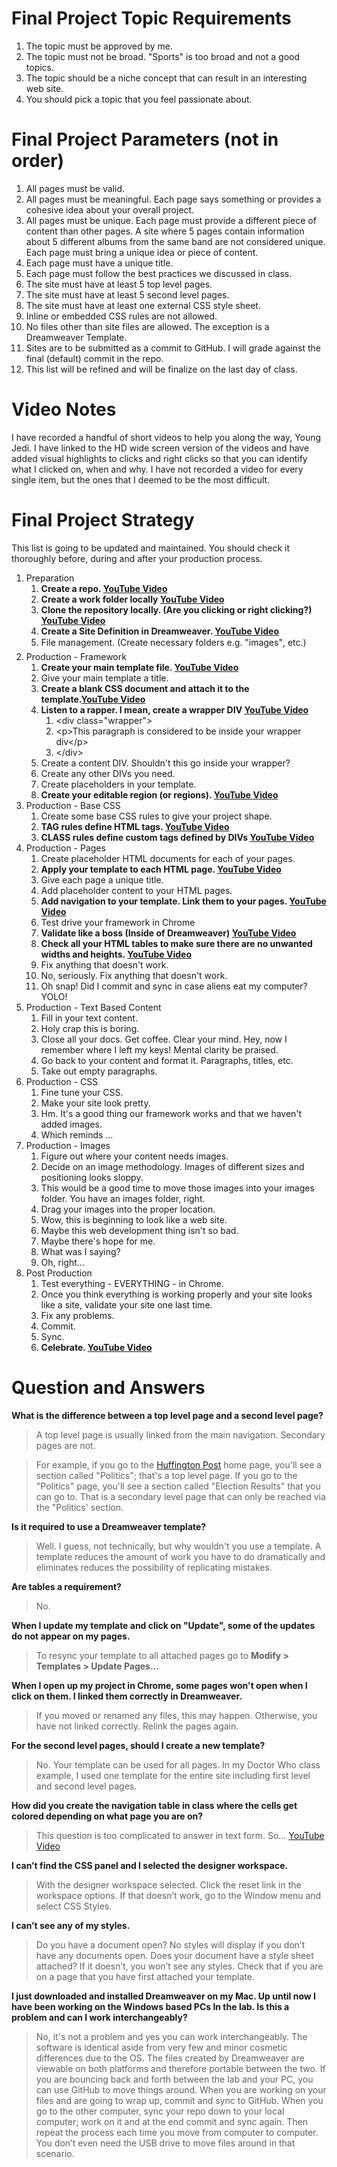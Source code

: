 # Final Project Topic Requirements

1. The topic must be approved by me.
2. The topic must not be broad. "Sports" is too broad and not a good topics.
3. The topic should be a niche concept that can result in an interesting web site.
4. You should pick a topic that you feel passionate about.

# Final Project Parameters (not in order)

1. All pages must be valid.
1. All pages must be meaningful. Each page says something or provides a cohesive idea about your overall project.
1. All pages must be unique. Each page must provide a different piece of content than other pages. A site where 5 pages contain information about 5 different albums from the same band are not considered unique. Each page must bring a unique idea or piece of content.
1. Each page must have a unique title.
1. Each page must follow the best practices we discussed in class.
1. The site must have at least 5 top level pages.
1. The site must have at least 5 second level pages.
1. The site must have at least one external CSS style sheet.
1. Inline or embedded CSS rules are not allowed.
1. No files other than site files are allowed. The exception is a Dreamweaver Template.
1. Sites are to be submitted as a commit to GitHub. I will grade against the final (default) commit in the repo.
1. This list will be refined and will be finalize on the last day of class.

# Video Notes
I have recorded a handful of short videos to help you along the way, Young Jedi. I have linked to the HD wide screen version of the videos and have added visual highlights to clicks and right clicks so that you can identify what I clicked on, when and why. I have not recorded a video for every single item, but the ones that I deemed to be the most difficult.

# Final Project Strategy

This list is going to be updated and maintained. You should check it thoroughly before, during and after your production process.

1.  Preparation 
    1.  **Create a repo. [YouTube Video](http://www.youtube.com/watch?v=0kp6nc__XvM&hd=1&wide)**
    2.  **Create a work folder locally [YouTube Video](http://www.youtube.com/watch?v=XEbzfhJ9u_0&hd=1&wide)**
    3.  **Clone the repository locally. (Are you clicking or right clicking?) [YouTube Video](http://www.youtube.com/watch?v=d2QkN0Px2NU&hd=1&wide)**
    4.  **Create a Site Definition in Dreamweaver. [YouTube Video](http://www.youtube.com/watch?v=TLjD1GC8WuU&hd=1&wide)**
    5.  File management. (Create necessary folders e.g. "images", etc.)
2.  Production - Framework 
    1.  **Create your main template file. [YouTube Video](http://www.youtube.com/watch?v=Vj2fonYXgS0&hd=1&wide)**
    2.  Give your main template a title.
    3.  **Create a blank CSS document and attach it to the template.[YouTube Video](http://www.youtube.com/watch?v=ysh2pzZvbSA&hd=1&wide)**
    4.  **Listen to a rapper. I mean, create a wrapper DIV  [YouTube Video](http://www.youtube.com/watch?v=4MSw84OmzG0&hd=1&wide)**
        1.  &lt;div class="wrapper"&gt;
        2.  &lt;p&gt;This paragraph is considered to be inside your wrapper div&lt;/p&gt;
        3.  &lt;/div&gt;
    5.  Create a content DIV. Shouldn't this go inside your wrapper?
    6.  Create any other DIVs you need.
    7.  Create placeholders in your template.
    8.  **Create your editable region (or regions). [YouTube Video](http://www.youtube.com/watch?v=NvZ8YSk_mtg&hd=1&wide)**
3.  Production - Base CSS 
    1.  Create some base CSS rules to give your project shape.
    2.  **TAG rules define HTML tags. [YouTube Video](http://www.youtube.com/watch?v=LeZbz9Z7dM4&hd=1&wide)**
    3.  **CLASS rules define custom tags defined by DIVs [YouTube Video](http://www.youtube.com/watch?v=iFv8onkN1Es&hd=1&wide)**
4.  Production - Pages 
    1.  Create placeholder HTML documents for each of your pages.
    2.  **Apply your template to each HTML page. [YouTube Video](http://www.youtube.com/watch?v=i2g_XaXUwGM&hd=1&wide)**
    3.  Give each page a unique title.
    4.  Add placeholder content to your HTML pages.
    5.  **Add navigation to your template. Link them to your pages. [YouTube Video](http://www.youtube.com/watch?v=fpCJ2otgCWQ&hd=1&wide)**
    6.  Test drive your framework in Chrome
    7.  **Validate like a boss (Inside of Dreamweaver) [YouTube Video](http://www.youtube.com/watch?v=dZuXAqctAKY&hd=1&wide)**
    8.  **Check all your HTML tables to make sure there are no unwanted widths and heights. [YouTube Video](http://www.youtube.com/watch?v=uRH-b5F7diE&hd=1&wide)**
    9.  Fix anything that doesn't work.
    10.  No, seriously. Fix anything that doesn't work.
    11.  Oh snap! Did I commit and sync in case aliens eat my computer? YOLO!
5.  Production - Text Based Content 
    1.  Fill in your text content.
    2.  Holy crap this is boring.
    3.  Close all your docs. Get coffee. Clear your mind. Hey, now I remember where I left my keys! Mental clarity be praised.
    4.  Go back to your content and format it. Paragraphs, titles, etc.
    5.  Take out empty paragraphs.
6.  Production - CSS 
    1.  Fine tune your CSS.
    2.  Make your site look pretty.
    3.  Hm. It's a good thing our framework works and that we haven't added images.
    4.  Which reminds ...
7.  Production - Images 
    1.  Figure out where your content needs images.
    2.  Decide on an image methodology. Images of different sizes and positioning looks sloppy.
    3.  This would be a good time to move those images into your images folder. You have an images folder, right.
    4.  Drag your images into the proper location.
    5.  Wow, this is beginning to look like a web site.
    6.  Maybe this web development thing isn't so bad.
    7.  Maybe there's hope for me.
    8.  What was I saying?
    9.  Oh, right...
8.  Post Production 
    1.  Test everything - EVERYTHING - in Chrome.
    2.  Once you think everything is working properly and your site looks like a site, validate your site one last time.
    3.  Fix any problems.
    4.  Commit.
    5.  Sync.
    6.  **Celebrate. [YouTube Video](http://www.youtube.com/watch?v=9bZkp7q19f0&hd=1&wide)**

# Question and Answers

**What is the difference between a top level page and a second level page?**

> A top level page is usually linked from the main navigation. Secondary pages are not.

> For example, if you go to the [Huffington Post](http://www.huffingtonpost.com/) home page, you'll see a section called "Politics"; that's a top level page. If you go to the "Politics" page, you'll see a section called "Election Results" that you can go to. That is a secondary level page that can only be reached via the "Politics' section.

**Is it required to use a Dreamweaver template?**

> Well. I guess, not technically, but why wouldn't you use a template. A template reduces the amount of work you have to do dramatically and eliminates reduces the possibility of replicating mistakes.

**Are tables a requirement?**

> No.

**When I update my template and click on "Update", some of the updates do not appear on my pages.**

> To resync your template to all attached pages go to **Modify > Templates > Update Pages...**

**When I open up my project in Chrome, some pages won't open when I click on them. I linked them correctly in Dreamweaver.**

> If you moved or renamed any files, this may happen. Otherwise, you have not linked correctly. Relink the pages again.

**For the second level pages, should I create a new template?**

> No. Your template can be used for all pages. In my Doctor Who class example, I used one template for the entire site including first level and second level pages.

**How did you create the navigation table in class where the cells get colored depending on what page you are on?**

> This question is too complicated to answer in text form. So... [YouTube Video](http://www.youtube.com/watch?v=u7TkLVOICA4&hd=1&wide)

**I can’t find the CSS panel and I selected the designer workspace.**

> With the designer workspace selected. Click the reset link in the workspace options. If that doesn’t work, go to the Window menu and select CSS Styles.

**I can’t see any of my styles.**

> Do you have a document open? No styles will display if you don’t have any documents open. Does your document have a style sheet attached? If it doesn’t, you won’t see any styles. Check that if you are on a page that you have first attached your template.

**I just downloaded and installed Dreamweaver on my Mac. Up until now I have been working on the Windows based PCs In the lab. Is this a problem and can I work interchangeably?**

> No, it's not a problem and yes you can work interchangeably. The software is identical aside from very few and minor cosmetic differences due to the OS. The files created by Dreamweaver are viewable on both platforms and therefore portable between the two. If you are bouncing back and forth between the lab and your PC, you can use GitHub to move things around. When you are working on your files and are going to wrap up, commit and sync to GitHub. When you go to the other computer, sync your repo down to your local computer; work on it and at the end commit and sync again. Then repeat the process each time you move from computer to computer. You don’t even need the USB drive to move files around in that scenario.
